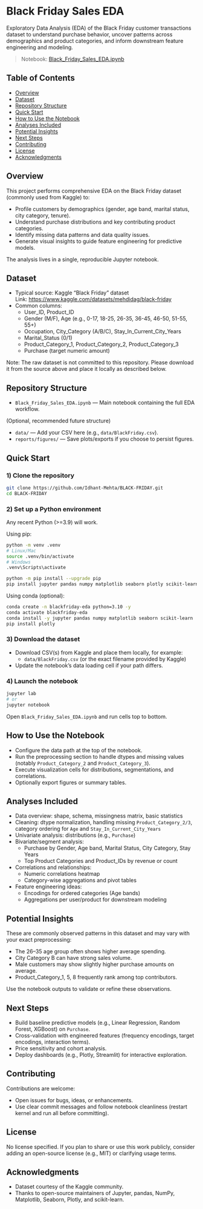 # Black Friday Sales EDA

Exploratory Data Analysis (EDA) of the Black Friday customer transactions dataset to understand purchase behavior, uncover patterns across demographics and product categories, and inform downstream feature engineering and modeling.

> Notebook: [Black_Friday_Sales_EDA.ipynb](./Black_Friday_Sales_EDA.ipynb)

## Table of Contents
- [Overview](#overview)
- [Dataset](#dataset)
- [Repository Structure](#repository-structure)
- [Quick Start](#quick-start)
- [How to Use the Notebook](#how-to-use-the-notebook)
- [Analyses Included](#analyses-included)
- [Potential Insights](#potential-insights)
- [Next Steps](#next-steps)
- [Contributing](#contributing)
- [License](#license)
- [Acknowledgments](#acknowledgments)

## Overview
This project performs comprehensive EDA on the Black Friday dataset (commonly used from Kaggle) to:
- Profile customers by demographics (gender, age band, marital status, city category, tenure).
- Understand purchase distributions and key contributing product categories.
- Identify missing data patterns and data quality issues.
- Generate visual insights to guide feature engineering for predictive models.

The analysis lives in a single, reproducible Jupyter notebook.

## Dataset
- Typical source: Kaggle “Black Friday” dataset  
  Link: https://www.kaggle.com/datasets/mehdidag/black-friday
- Common columns:
  - User_ID, Product_ID
  - Gender (M/F), Age (e.g., 0-17, 18-25, 26-35, 36-45, 46-50, 51-55, 55+)
  - Occupation, City_Category (A/B/C), Stay_In_Current_City_Years
  - Marital_Status (0/1)
  - Product_Category_1, Product_Category_2, Product_Category_3
  - Purchase (target numeric amount)

Note: The raw dataset is not committed to this repository. Please download it from the source above and place it locally as described below.

## Repository Structure
- `Black_Friday_Sales_EDA.ipynb` — Main notebook containing the full EDA workflow.

(Optional, recommended future structure)
- `data/` — Add your CSV here (e.g., `data/BlackFriday.csv`).
- `reports/figures/` — Save plots/exports if you choose to persist figures.

## Quick Start

### 1) Clone the repository
```bash
git clone https://github.com/Idhant-Mehta/BLACK-FRIDAY.git
cd BLACK-FRIDAY
```

### 2) Set up a Python environment
Any recent Python (>=3.9) will work.

Using pip:
```bash
python -m venv .venv
# Linux/Mac
source .venv/bin/activate
# Windows
.venv\Scripts\activate

python -m pip install --upgrade pip
pip install jupyter pandas numpy matplotlib seaborn plotly scikit-learn
```

Using conda (optional):
```bash
conda create -n blackfriday-eda python=3.10 -y
conda activate blackfriday-eda
conda install -y jupyter pandas numpy matplotlib seaborn scikit-learn
pip install plotly
```

### 3) Download the dataset
- Download CSV(s) from Kaggle and place them locally, for example:
  - `data/BlackFriday.csv` (or the exact filename provided by Kaggle)
- Update the notebook’s data loading cell if your path differs.

### 4) Launch the notebook
```bash
jupyter lab
# or
jupyter notebook
```
Open `Black_Friday_Sales_EDA.ipynb` and run cells top to bottom.

## How to Use the Notebook
- Configure the data path at the top of the notebook.
- Run the preprocessing section to handle dtypes and missing values (notably `Product_Category_2` and `Product_Category_3`).
- Execute visualization cells for distributions, segmentations, and correlations.
- Optionally export figures or summary tables.

## Analyses Included
- Data overview: shape, schema, missingness matrix, basic statistics
- Cleaning: dtype normalization, handling missing `Product_Category_2/3`, category ordering for `Age` and `Stay_In_Current_City_Years`
- Univariate analysis: distributions (e.g., `Purchase`)
- Bivariate/segment analysis:
  - Purchase by Gender, Age band, Marital Status, City Category, Stay Years
  - Top Product Categories and Product_IDs by revenue or count
- Correlations and relationships:
  - Numeric correlations heatmap
  - Category-wise aggregations and pivot tables
- Feature engineering ideas:
  - Encodings for ordered categories (Age bands)
  - Aggregations per user/product for downstream modeling

## Potential Insights
These are commonly observed patterns in this dataset and may vary with your exact preprocessing:
- The 26–35 age group often shows higher average spending.
- City Category B can have strong sales volume.
- Male customers may show slightly higher purchase amounts on average.
- Product_Category_1, 5, 8 frequently rank among top contributors.

Use the notebook outputs to validate or refine these observations.

## Next Steps
- Build baseline predictive models (e.g., Linear Regression, Random Forest, XGBoost) on `Purchase`.
- Cross-validation with engineered features (frequency encodings, target encodings, interaction terms).
- Price sensitivity and cohort analysis.
- Deploy dashboards (e.g., Plotly, Streamlit) for interactive exploration.

## Contributing
Contributions are welcome:
- Open issues for bugs, ideas, or enhancements.
- Use clear commit messages and follow notebook cleanliness (restart kernel and run all before committing).

## License
No license specified. If you plan to share or use this work publicly, consider adding an open-source license (e.g., MIT) or clarifying usage terms.

## Acknowledgments
- Dataset courtesy of the Kaggle community.
- Thanks to open-source maintainers of Jupyter, pandas, NumPy, Matplotlib, Seaborn, Plotly, and scikit-learn.
